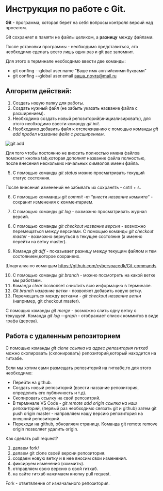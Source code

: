 # Инструкция по работе с Git.

**Git** - программа, которая берет на себя вопросы контроля версий над проектом. 

Git  сохраняет в памяти не файлы целиком, а __разницу__ между файлами.

После установки программы - необходимо представиться, это необходимо сделать всего лишь один раз и git вас запомнит. 

Для этого в терминале необходимо ввести две команды:
+ git confing --global user.name "Ваше имя английскими буквами"
+ git confing --global user.email ваша_почта@mail.ru 

## Алгоритм действий:
1. Создать новую папку для работы.
2. Создать нужный файл (не забыть указать название файла с расширением).
3. Необходимо создать новый репозиторий(инициализировать), для этого необходимо ввести команду *git init*.
4. Необходимо добавить файл к отслеживанию с помощью команды *git add пробел название файл с расширением*. 

![git add](12345.png)

Для того чтобы постоянно не вносить полностью имена файлов поможет кнопка tab,которая дополнят название файла полностью, после внесения нескольких начальных символов имени файла.

5. С помощью команды *git status* можно просматривать текущий статус состояния.

После внесения изменений не забывать их сохранять - cntrl + s.

6. С помощью комманды *git commit -m "внести название коммита"* - сохранит изменения с комментарием.

7. С помощью команды *git log* - возможно просматривать журнал версий.

8. С помощью команды *git checkout название версии* - возможно перемещаться между версиями.
С помощью команды *git checkout master* - возможно вернуться в текущее состояние (а именно перейти на ветку master).
9. Команда *git diff* - показывает разницу между текущим файлом и тем состоянием,которое сохранено.

Шпаргалка по командам https://github.com/cyberspacedk/Git-commands

10. С помощью команды *git branch* - можно посмотреть на какой ветке мы работаем.
11. Команда _clear_ позволяет очистить всю информацию в терминале.
12. *Git branch название ветки* - позволяет добавить новую ветку.
13. Перемещаться между ветками - *git checkout название ветки* (например, git checkout master).

С помощью команды *git merge* - возможно слить одну ветку с текущуей.
Команда *git log --graph* - отображает список коммитов в виде графа (дерева).

## Работа с удаленным репозиторием

С помощью команды *git clone ссылка на адрес репозитория гитхаб* можно скопировать (склонировать) репозиторий,который находится на гитхабе.

Если мы хотим сами размещать репозиторий на гитхабе,то для этого необходимо:
* Перейти на github.
* Создать новый репозиторий (ввести название репозитория, определить его публичность и т.д).
* Скопировать ссылку на свой репозитрий.
* В терминале VS Code - *git remote add origin ссылка на наш репозиторий*, (первый раз необходимо связать git и github) затем git push origin master - направляем нашу версию репозитория на внешний репозиторий.
* Переходи на  github, обновляем страницу.
Команда git remote remove origin позволяет удалить origin.

Как сделать pull request?
1. делаем fork/
2. делаем git clone своей версии репозитория.
3. создаем новую ветку и в нее вносим свои изменения.
4. фиксируем изменения (коммиты).
5. отправляем свою версию в свой гитхаб.
6. на сайте гитхаб нажимаем кнопку pull request.

Fork - ответвление от изначального репозитория.

